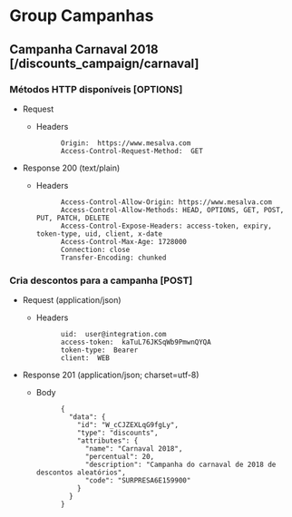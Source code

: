 # Group Campanhas

## Campanha Carnaval 2018 [/discounts_campaign/carnaval]
### Métodos HTTP disponíveis [OPTIONS]

+ Request

    + Headers

                Origin:  https://www.mesalva.com
                Access-Control-Request-Method:  GET


+ Response 200 (text/plain)

    + Headers

                Access-Control-Allow-Origin: https://www.mesalva.com
                Access-Control-Allow-Methods: HEAD, OPTIONS, GET, POST, PUT, PATCH, DELETE
                Access-Control-Expose-Headers: access-token, expiry, token-type, uid, client, x-date
                Access-Control-Max-Age: 1728000
                Connection: close
                Transfer-Encoding: chunked

### Cria descontos para a campanha [POST]

+ Request (application/json)
    + Headers

                uid:  user@integration.com
                access-token:  kaTuL76JKSqWb9PmwnQYQA
                token-type:  Bearer
                client:  WEB

+ Response 201 (application/json; charset=utf-8)
    + Body

                {
                  "data": {
                    "id": "W_cCJZEXLqG9fgLy",
                    "type": "discounts",
                    "attributes": {
                      "name": "Carnaval 2018",
                      "percentual": 20,
                      "description": "Campanha do carnaval de 2018 de descontos aleatórios",
                      "code": "SURPRESA6E159900"
                    }
                  }
                }

